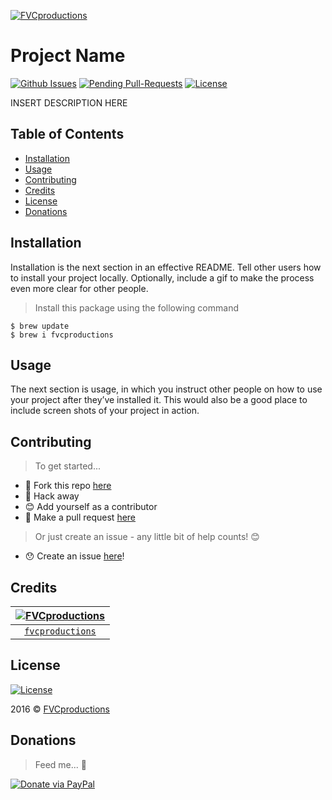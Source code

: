 [![FVCproductions](https://avatars1.githubusercontent.com/u/4284691?v=3&s=200)](http://fvcproductions.com)

# Project Name

[![Github Issues](http://githubbadges.herokuapp.com/fvcproductions/readme/issues.svg?style=flat-square)](https://github.com/fvcproductions/readme/issues) [![Pending Pull-Requests](http://githubbadges.herokuapp.com/fvcproductions/readme/pulls.svg?style=flat-square)](https://github.com/fvcproductions/readme/pulls) [![License](http://img.shields.io/:license-mit-blue.svg?style=flat-square)](http://badges.mit-license.org)

INSERT DESCRIPTION HERE

## Table of Contents

- [Installation](#installation)
- [Usage](#usage)
- [Contributing](#contributing)
- [Credits](#credits)
- [License](#license)
- [Donations](#donations)

## Installation

Installation is the next section in an effective README. Tell other users how to install your project locally. Optionally, include a gif to make the process even more clear for other people.

> Install this package using the following command

```shell
$ brew update
$ brew i fvcproductions
```

## Usage

The next section is usage, in which you instruct other people on how to use your project after they’ve installed it. This would also be a good place to include screen shots of your project in action.

## Contributing

> To get started...

- 🍴 Fork this repo [here](https://github.com/fvcproductions/readme#fork-destination-box)
- 🔨 Hack away
- 😊 Add yourself as a contributor
- 🔧 Make a pull request [here](https://github.com/fvcproductions/readme/compare)

> Or just create an issue - any little bit of help counts! 😊

- 😯 Create an issue [here](https://github.com/fvcproductions/readme/issues)!

## Credits

[![FVCproductions](https://avatars1.githubusercontent.com/u/4284691?v=3&s=200)](http://fvcproductions.com) |
:---:|
[`fvcproductions`](http://fvcproductions.com) |

## License

[![License](http://img.shields.io/:license-mit-blue.svg?style=flat-square)](http://badges.mit-license.org)

2016 © [FVCproductions](http://fvcproductions.com)

## Donations

> Feed me... 🍕

[![Donate via PayPal](https://raw.github.com/xioTechnologies/PayPal-Button/master/PayPal%20Button.png)](http://paypal.me/fvcproductions)